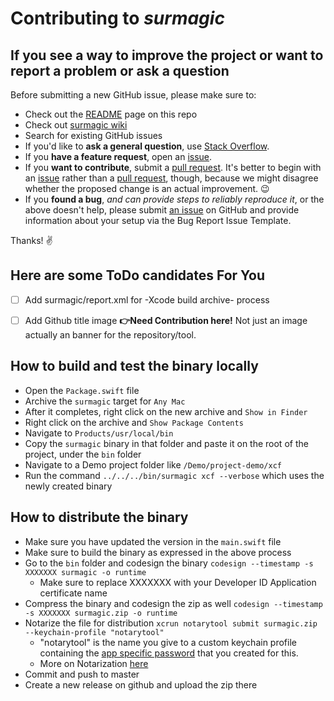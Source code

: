 # Contributing to _surmagic_

## If you see a way to improve the project or want to report a problem or ask a question

Before submitting a new GitHub issue, please make sure to:

- Check out the [README](https://github.com/gurhub/surmagic) page on this repo
- Check out [surmagic wiki](https://github.com/gurhub/surmagic/wiki)
- Search for existing GitHub issues
- If you'd like to **ask a general question**, use [Stack Overflow](https://stackoverflow.com/questions/tagged/surmagic).
- If you **have a feature request**, open an [issue](https://github.com/gurhub/surmagic/issues).
- If you **want to contribute**, submit a [pull request](https://github.com/gurhub/surmagic/pulls). It's better to begin with an [issue](https://github.com/gurhub/surmagic/issues) rather than a [pull request](https://github.com/gurhub/surmagic/pulls), though, because we might disagree whether the proposed change is an actual improvement. :wink:
- If you **found a bug**, _and can provide steps to reliably reproduce it_, or the above doesn't help, please submit [an issue](https://github.com/gurhub/surmagic/issues) on GitHub and provide information about your setup via the Bug Report Issue Template.

Thanks! :v:

## Here are some ToDo candidates For You

- [ ] Add surmagic/report.xml for -Xcode build archive- process
- [ ] Add Github title image **👉Need Contribution here!** Not just an image actually an banner for the repository/tool.


## How to build and test the binary locally

- Open the `Package.swift` file
- Archive the `surmagic` target for `Any Mac`
- After it completes, right click on the new archive and `Show in Finder`
- Right click on the archive and `Show Package Contents`
- Navigate to `Products/usr/local/bin`
- Copy the `surmagic` binary in that folder and paste it on the root of the project, under the `bin` folder
- Navigate to a Demo project folder like `/Demo/project-demo/xcf`
- Run the command `../../../bin/surmagic xcf --verbose` which uses the newly created binary

## How to distribute the binary

- Make sure you have updated the version in the `main.swift` file
- Make sure to build the binary as expressed in the above process
- Go to the `bin` folder and codesign the binary `codesign --timestamp -s XXXXXXX surmagic -o runtime` 
  - Make sure to replace XXXXXXX with your Developer ID Application certificate name
- Compress the binary and codesign the zip as well `codesign --timestamp -s XXXXXXX surmagic.zip -o runtime`
- Notarize the file for distribution `xcrun notarytool submit surmagic.zip --keychain-profile "notarytool"`
  - "notarytool" is the name you give to a custom keychain profile containing the [app specific password](https://support.apple.com/en-us/102654) that you created for this.
  - More on Notarization [here](https://developer.apple.com/documentation/security/customizing-the-notarization-workflow#Upload-your-app-to-the-notarization-service)
- Commit and push to master
- Create a new release on github and upload the zip there